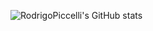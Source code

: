 ![RodrigoPiccelli's GitHub stats](https://github-readme-stats.vercel.app/api?username=rodrigopiccelli&show_icons=true&theme=transparent)
<!--

<a href="https://github.com/anuraghazra/github-readme-stats">
  <img align="center" src="https://github-readme-stats.vercel.app/api?username=rodrigopiccelli&show=prs_merged,prs_merged_percentage&hide=contribs&show_icons=true&theme=vision-friendly-dark" />
</a>
<!--
<a href="https://github.com/anuraghazra/convoychat">
  <img style="width:320px;height:200px" align="center" src="https://github-readme-stats.vercel.app/api/top-langs?username=rodrigopiccelli&card_width=320&layout=compact&langs_count=4&theme=vision-friendly-dark" />
</a>
-->
